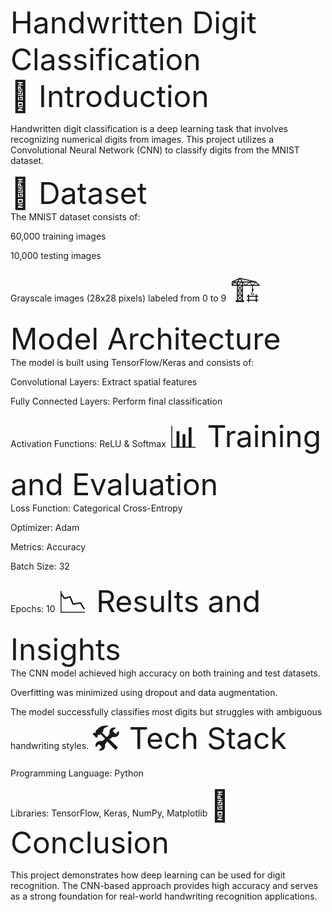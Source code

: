 <font size="10">Handwritten Digit Classification</font><br>
<font size="8">📌 Introduction</font><br>
<p>Handwritten digit classification is a deep learning task that involves recognizing numerical digits from images. This project utilizes a Convolutional Neural Network (CNN) to classify digits from the MNIST dataset.</p>
<font size="8">📂 Dataset</font><br>
The MNIST dataset consists of:

60,000 training images

10,000 testing images

Grayscale images (28x28 pixels) labeled from 0 to 9
<font size="8">🏗 Model Architecture</font><br>
The model is built using TensorFlow/Keras and consists of:

Convolutional Layers: Extract spatial features

Fully Connected Layers: Perform final classification

Activation Functions: ReLU & Softmax
<font size="8">📊 Training and Evaluation</font><br>
Loss Function: Categorical Cross-Entropy

Optimizer: Adam

Metrics: Accuracy

Batch Size: 32

Epochs: 10
<font size="8">📉 Results and Insights</font><br>
The CNN model achieved high accuracy on both training and test datasets.

Overfitting was minimized using dropout and data augmentation.

The model successfully classifies most digits but struggles with ambiguous handwriting styles.
<font size="8">🛠 Tech Stack</font><br>
Programming Language: Python

Libraries: TensorFlow, Keras, NumPy, Matplotlib
<font size="8">📌 Conclusion</font><br>
<p>This project demonstrates how deep learning can be used for digit recognition. The CNN-based approach provides high accuracy and serves as a strong foundation for real-world handwriting recognition applications.

</p>
